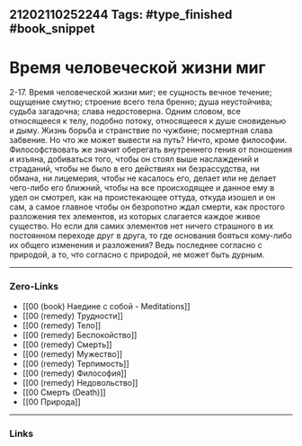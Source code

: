 21202110252244
Tags: #type_finished #book_snippet 
---
# Время человеческой жизни миг

 2-17. Время человеческой жизни миг; ее сущность вечное течение; ощущение смутно; строение всего тела  бренно; душа  неустойчива; судьба  загадочна; слава  недостоверна. Одним словом, все относящееся к телу, подобно потоку, относящееся к душе  сновиденью и дыму. Жизнь  борьба и странствие по чужбине; посмертная слава  забвение. Но что же может вывести на путь? Ничто, кроме философии. Философствовать же  значит оберегать внутреннего гения от поношения и изъяна, добиваться того, чтобы он стоял выше наслаждений и страданий, чтобы не было в его действиях ни безрассудства, ни обмана, ни лицемерия, чтобы не касалось его, делает или не делает чего-либо его ближний, чтобы на все происходящее и данное ему в удел он смотрел, как на проистекающее оттуда, откуда изошел и он сам, а самое главное  чтобы он безропотно ждал смерти, как простого разложения тех элементов, из которых слагается каждое живое существо. Но если для самих элементов нет ничего страшного в их постоянном переходе друг в друга, то где основания бояться кому-либо их общего изменения и разложения? Ведь последнее согласно с природой, а то, что согласно с природой, не может быть дурным.

---
### Zero-Links
 - [[00 (book) Наедине с собой - Meditations]]
 - [[00 (remedy) Трудности]]
 - [[00 (remedy) Тело]]
 - [[00 (remedy) Беспокойство]]
 - [[00 (remedy) Смерть]]
 - [[00 (remedy) Мужество]]
 - [[00 (remedy) Терпимость]]
 - [[00 (remedy) Философия]]
 - [[00 (remedy) Недовольство]]
 - [[00 Смерть (Death)]]
 - [[00 Природа]]
---
### Links
